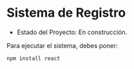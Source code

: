 <H1> Sistema de Registro</H1>

- Estado del Proyecto: En construcción.

Para ejecutar el sistema, debes poner:

```npm install react```
